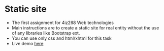 # Static site
 - The first assignment for 4iz268 Web technologies
 - Main instructions are to create a static site for real entity without the use of any libraries like Bootstrap ext.
 - You can use only css and html/xhtml for this task
 - Live demo <a href="https://wanderbolt.netlify.app/" target="_blank">here</a>
